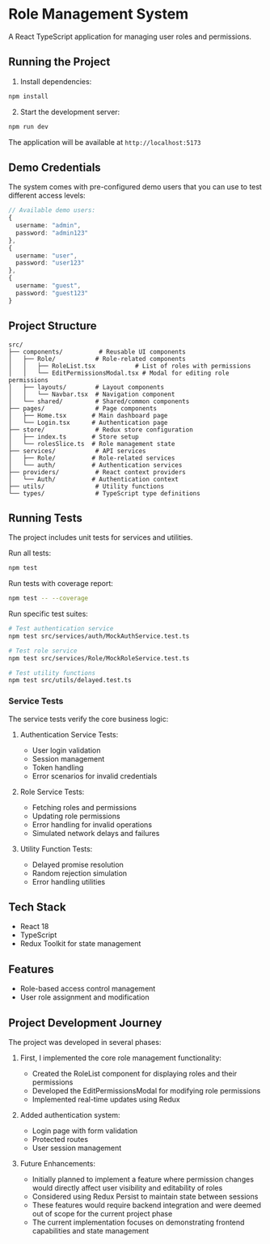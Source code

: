 # Role Management System

A React TypeScript application for managing user roles and permissions.

## Running the Project


1. Install dependencies:
```bash
npm install
```

2. Start the development server:
```bash
npm run dev
```

The application will be available at `http://localhost:5173`

## Demo Credentials

The system comes with pre-configured demo users that you can use to test different access levels:

```typescript
// Available demo users:
{
  username: "admin",
  password: "admin123"
},
{
  username: "user",
  password: "user123"
},
{
  username: "guest",
  password: "guest123"
}
```

## Project Structure

```
src/
├── components/          # Reusable UI components
│   ├── Role/           # Role-related components
│   │   ├── RoleList.tsx           # List of roles with permissions
│   │   └── EditPermissionsModal.tsx # Modal for editing role permissions
│   ├── layouts/        # Layout components
│   │   └── Navbar.tsx  # Navigation component
│   └── shared/         # Shared/common components
├── pages/              # Page components
│   ├── Home.tsx       # Main dashboard page
│   └── Login.tsx      # Authentication page
├── store/              # Redux store configuration
│   ├── index.ts       # Store setup
│   └── rolesSlice.ts  # Role management state
├── services/           # API services
│   ├── Role/          # Role-related services
│   └── auth/          # Authentication services
├── providers/          # React context providers
│   └── Auth/          # Authentication context
├── utils/              # Utility functions
└── types/              # TypeScript type definitions
```

## Running Tests

The project includes unit tests for services and utilities.

Run all tests:
```bash
npm test
```

Run tests with coverage report:
```bash
npm test -- --coverage
```

Run specific test suites:
```bash
# Test authentication service
npm test src/services/auth/MockAuthService.test.ts

# Test role service
npm test src/services/Role/MockRoleService.test.ts

# Test utility functions
npm test src/utils/delayed.test.ts
```

### Service Tests

The service tests verify the core business logic:

1. Authentication Service Tests:
   - User login validation
   - Session management
   - Token handling
   - Error scenarios for invalid credentials

2. Role Service Tests:
   - Fetching roles and permissions
   - Updating role permissions
   - Error handling for invalid operations
   - Simulated network delays and failures

3. Utility Function Tests:
   - Delayed promise resolution
   - Random rejection simulation
   - Error handling utilities

## Tech Stack

- React 18
- TypeScript
- Redux Toolkit for state management

## Features

-  Role-based access control management
-  User role assignment and modification

## Project Development Journey

The project was developed in several phases:

1. First, I implemented the core role management functionality:
   - Created the RoleList component for displaying roles and their permissions
   - Developed the EditPermissionsModal for modifying role permissions
   - Implemented real-time updates using Redux

2. Added authentication system:
   - Login page with form validation
   - Protected routes
   - User session management

3. Future Enhancements:
   - Initially planned to implement a feature where permission changes would directly affect user visibility and editability of roles
   - Considered using Redux Persist to maintain state between sessions
   - These features would require backend integration and were deemed out of scope for the current project phase
   - The current implementation focuses on demonstrating frontend capabilities and state management


